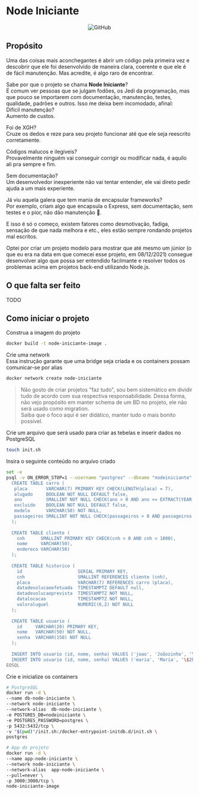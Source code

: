 # Node Iniciante
<p align="center">
  <img alt="GitHub" src="https://img.shields.io/github/license/henriquesgi/node-iniciante?style=flat-square">
</p>

## Propósito
Uma das coisas mais aconchegantes é abrir um código pela primeira vez e descobrir que ele foi desenvolvido de maneira clara, coerente e que ele é de fácil manutenção. Mas acredite, é algo raro de encontrar.  

Sabe por que o projeto se chama **Node Iniciante**?  
É comum ver pessoas que se julgam fodões, os Jedi da programação, mas que pouco se importarem com documentação, manutenção, testes, qualidade, padrões e outros. Isso me deixa bem incomodado, afinal:  
Difícil manutenção?  
Aumento de custos.  

Foi de XGH?  
Cruze os dedos e reze para seu projeto funcionar até  que ele seja reescrito corretamente.  

Códigos malucos e ilegíveis?  
Provavelmente ninguém vai conseguir corrigir ou modificar nada, é aquilo ali pra sempre e fim.  

Sem documentação?  
Um desenvolvedor inexperiente não vai tentar entender, ele vai direto pedir ajuda a um mais experiente.  

Já viu aquela galera que tem mania de encapsular frameworks?  
Por exemplo, criam algo que encapsula o Express, sem documentação, sem testes e o pior, não dão manutenção :clown_face:.  

E isso é só o começo, existem fatores como desmotivação, fadiga, sensação de que nada melhora e etc., eles estão sempre rondando projetos mal escritos.  

Optei por criar um projeto modelo para mostrar que até mesmo um júnior (o que eu era na data em que comecei esse projeto, em 08/12/2021) consegue desenvolver algo que possa ser entendido facilmante e resolver todos os problemas acima em projetos back-end utilizando Node.js.  

## O que falta ser feito

TODO  

## Como iniciar o projeto

Construa a imagem do projeto  
```bash
docker build -t node-iniciante-image .
```

Crie uma network  
Essa instrução garante que uma bridge seja criada e os containers possam comunicar-se por alias  
```bash
docker network create node-iniciante
```

> Não gosto de criar projetos "faz tudo", sou bem sistemático em dividir tudo de acordo com sua
> respectiva responsabilidade. Dessa forma, não vejo propósito em manter schema de um BD no projeto, 
> ele não será usado como migration.  
> Saiba que o foco aqui é ser didático, manter tudo o mais bonito possível.

Crie um arquivo que será usado para criar as tebelas e inserir dados no PostgreSQL  
```bash
touch init.sh
```

Insira o seguinte conteúdo no arquivo criado  
```sh
set -e
psql -v ON_ERROR_STOP=1 --username "postgres" --dbname "nodeiniciante" <<-EOSQL
  CREATE TABLE carro (
   placa       VARCHAR(7) PRIMARY KEY CHECK(LENGTH(placa) = 7),
   alugado     BOOLEAN NOT NULL DEFAULT false,
   ano         SMALLINT NOT NULL CHECK(ano > 0 AND ano <= EXTRACT(YEAR FROM NOW())),
   excluido    BOOLEAN NOT NULL DEFAULT false,
   modelo      VARCHAR(50) NOT NULL,
   passageiros SMALLINT NOT NULL CHECK(passageiros > 0 AND passageiros <= 5)
  );
  
  CREATE TABLE cliente (
    cnh      SMALLINT PRIMARY KEY CHECK(cnh > 0 AND cnh < 1000),
    nome     VARCHAR(50),
    endereco VARCHAR(50)
  );
  
  CREATE TABLE historico (
    id                     SERIAL PRIMARY KEY,
    cnh                    SMALLINT REFERENCES cliente (cnh),
    placa                  VARCHAR(7) REFERENCES carro (placa),
    datadevolucaoefetuada  TIMESTAMPTZ DEFAULT null,
    datadevolucaoprevista  TIMESTAMPTZ NOT NULL,
    datalocacao            TIMESTAMPTZ NOT NULL,
    valoraluguel           NUMERIC(6,2) NOT NULL
  );
  
  CREATE TABLE usuario (
    id     VARCHAR(20) PRIMARY KEY,
    nome   VARCHAR(50) NOT NULL,
    senha  VARCHAR(150) NOT NULL
  );
  
  INSERT INTO usuario (id, nome, senha) VALUES ('joao', 'Joãozinho', '\$2b\$10\$F84zDBa8mGpVV9iavLo2CusS1q4.Dh3yIt87edWccmdCk/3wd79aG');
  INSERT INTO usuario (id, nome, senha) VALUES ('maria', 'Maria', '\$2b\$10\$rhyt5RpdeAeajGtScQg9JOgMFRWAh7zLyQ5TH5ITy24P/Td0Acedm');
EOSQL
```

Crie e inicialize os containers  
```bash
# PostgreSQL
docker run -d \
--name db-node-iniciante \
--network node-iniciante \
--network-alias	 db-node-iniciante \
-e POSTGRES_DB=nodeiniciante \
-e POSTGRES_PASSWORD=postgres \
-p 5432:5432/tcp \
-v "$(pwd)"/init.sh:/docker-entrypoint-initdb.d/init.sh \
postgres

# App do projeto
docker run -d \
--name app-node-iniciante \
--network node-iniciante \
--network-alias	 app-node-iniciante \
--pull=never \
-p 3000:3000/tcp \
node-iniciante-image
```
